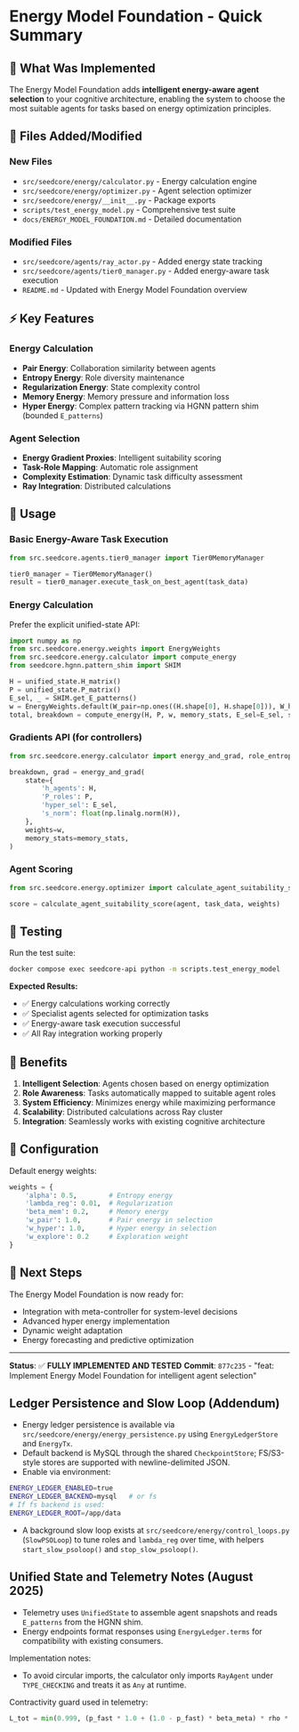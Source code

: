 # Energy Model Foundation - Quick Summary

## 🎯 What Was Implemented

The Energy Model Foundation adds **intelligent energy-aware agent selection** to your cognitive architecture, enabling the system to choose the most suitable agents for tasks based on energy optimization principles.

## 📁 Files Added/Modified

### New Files
- `src/seedcore/energy/calculator.py` - Energy calculation engine
- `src/seedcore/energy/optimizer.py` - Agent selection optimizer
- `src/seedcore/energy/__init__.py` - Package exports
- `scripts/test_energy_model.py` - Comprehensive test suite
- `docs/ENERGY_MODEL_FOUNDATION.md` - Detailed documentation

### Modified Files
- `src/seedcore/agents/ray_actor.py` - Added energy state tracking
- `src/seedcore/agents/tier0_manager.py` - Added energy-aware task execution
- `README.md` - Updated with Energy Model Foundation overview

## ⚡ Key Features

### Energy Calculation
- **Pair Energy**: Collaboration similarity between agents
- **Entropy Energy**: Role diversity maintenance
- **Regularization Energy**: State complexity control
- **Memory Energy**: Memory pressure and information loss
- **Hyper Energy**: Complex pattern tracking via HGNN pattern shim (bounded `E_patterns`)

### Agent Selection
- **Energy Gradient Proxies**: Intelligent suitability scoring
- **Task-Role Mapping**: Automatic role assignment
- **Complexity Estimation**: Dynamic task difficulty assessment
- **Ray Integration**: Distributed calculations

## 🚀 Usage

### Basic Energy-Aware Task Execution
```python
from src.seedcore.agents.tier0_manager import Tier0MemoryManager

tier0_manager = Tier0MemoryManager()
result = tier0_manager.execute_task_on_best_agent(task_data)
```

### Energy Calculation
Prefer the explicit unified-state API:
```python
import numpy as np
from src.seedcore.energy.weights import EnergyWeights
from src.seedcore.energy.calculator import compute_energy
from seedcore.hgnn.pattern_shim import SHIM

H = unified_state.H_matrix()
P = unified_state.P_matrix()
E_sel, _ = SHIM.get_E_patterns()
w = EnergyWeights.default(W_pair=np.ones((H.shape[0], H.shape[0])), W_hyper=np.ones_like(E_sel))
total, breakdown = compute_energy(H, P, w, memory_stats, E_sel=E_sel, s_norm=float(np.linalg.norm(H)))
```

### Gradients API (for controllers)
```python
from src.seedcore.energy.calculator import energy_and_grad, role_entropy_grad

breakdown, grad = energy_and_grad(
    state={
        'h_agents': H,
        'P_roles': P,
        'hyper_sel': E_sel,
        's_norm': float(np.linalg.norm(H)),
    },
    weights=w,
    memory_stats=memory_stats,
)
```

### Agent Scoring
```python
from src.seedcore.energy.optimizer import calculate_agent_suitability_score

score = calculate_agent_suitability_score(agent, task_data, weights)
```

## 🧪 Testing

Run the test suite:
```bash
docker compose exec seedcore-api python -m scripts.test_energy_model
```

**Expected Results:**
- ✅ Energy calculations working correctly
- ✅ Specialist agents selected for optimization tasks
- ✅ Energy-aware task execution successful
- ✅ All Ray integration working properly

## 🎯 Benefits

1. **Intelligent Selection**: Agents chosen based on energy optimization
2. **Role Awareness**: Tasks automatically mapped to suitable agent roles
3. **System Efficiency**: Minimizes energy while maximizing performance
4. **Scalability**: Distributed calculations across Ray cluster
5. **Integration**: Seamlessly works with existing cognitive architecture

## 🔧 Configuration

Default energy weights:
```python
weights = {
    'alpha': 0.5,        # Entropy energy
    'lambda_reg': 0.01,  # Regularization
    'beta_mem': 0.2,     # Memory energy
    'w_pair': 1.0,       # Pair energy in selection
    'w_hyper': 1.0,      # Hyper energy in selection
    'w_explore': 0.2     # Exploration weight
}
```

## 🚀 Next Steps

The Energy Model Foundation is now ready for:
- Integration with meta-controller for system-level decisions
- Advanced hyper energy implementation
- Dynamic weight adaptation
- Energy forecasting and predictive optimization

---

**Status**: ✅ **FULLY IMPLEMENTED AND TESTED**
**Commit**: `877c235` - "feat: Implement Energy Model Foundation for intelligent agent selection"

## Ledger Persistence and Slow Loop (Addendum)

- Energy ledger persistence is available via `src/seedcore/energy/energy_persistence.py` using `EnergyLedgerStore` and `EnergyTx`.
- Default backend is MySQL through the shared `CheckpointStore`; FS/S3-style stores are supported with newline-delimited JSON.
- Enable via environment:

```bash
ENERGY_LEDGER_ENABLED=true
ENERGY_LEDGER_BACKEND=mysql   # or fs
# If fs backend is used:
ENERGY_LEDGER_ROOT=/app/data
```

- A background slow loop exists at `src/seedcore/energy/control_loops.py` (`SlowPSOLoop`) to tune roles and `lambda_reg` over time, with helpers `start_slow_psoloop()` and `stop_slow_psoloop()`.

## Unified State and Telemetry Notes (August 2025)

- Telemetry uses `UnifiedState` to assemble agent snapshots and reads `E_patterns` from the HGNN shim.
- Energy endpoints format responses using `EnergyLedger.terms` for compatibility with existing consumers.

Implementation notes:
- To avoid circular imports, the calculator only imports `RayAgent` under `TYPE_CHECKING` and treats it as `Any` at runtime.

Contractivity guard used in telemetry:

```python
L_tot = min(0.999, (p_fast * 1.0 + (1.0 - p_fast) * beta_meta) * rho * beta_mem)
```